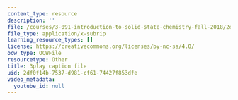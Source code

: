 ```yaml
---
content_type: resource
description: ''
file: /courses/3-091-introduction-to-solid-state-chemistry-fall-2018/2df0f14b7537d981cf6174427f853dfe_7_IoLAXtQ3k.srt
file_type: application/x-subrip
learning_resource_types: []
license: https://creativecommons.org/licenses/by-nc-sa/4.0/
ocw_type: OCWFile
resourcetype: Other
title: 3play caption file
uid: 2df0f14b-7537-d981-cf61-74427f853dfe
video_metadata:
  youtube_id: null
---
```

